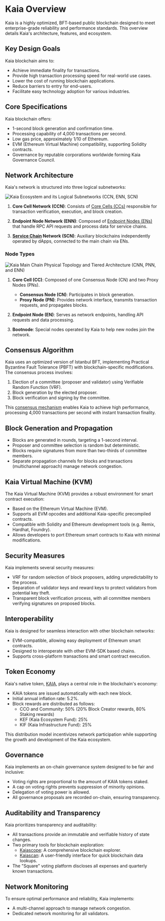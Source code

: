 # Kaia Overview

Kaia is a highly optimized, <LinkWithTooltip to="../misc/glossary#bft-based-public-blockchain" tooltip="A blockchain that ensures consensus even if up to 1/3 of nodes act maliciously,<br /> using Byzantine Fault Tolerance (BFT) algorithms to maintain network integrity."> BFT-based public blockchain </LinkWithTooltip> designed to meet enterprise-grade reliability and performance standards. This overview details Kaia's architecture, features, and ecosystem.

## Key Design Goals

Kaia blockchain aims to:

- Achieve immediate finality for transactions.
- Provide high transaction processing speed for real-world use cases.
- Lower the cost of running blockchain applications.
- Reduce barriers to entry for end-users.
- Facilitate easy technology adoption for various industries.

## Core Specifications

Kaia blockchain offers:

- 1-second block generation and confirmation time.
- Processing capability of 4,000 transactions per second.
- Low gas price, approximately 1/10 of Ethereum.
- EVM (Ethereum Virtual Machine) compatibility, supporting Solidity contracts.
- Governance by reputable corporations worldwide forming <LinkWithTooltip to="../misc/glossary#kaia-governance-council-kgc" tooltip="A consortium governing Kaia blockchain development and operations.">Kaia Governance Council</LinkWithTooltip>.

## Network Architecture

Kaia's network is structured into three logical subnetworks:

![Kaia Ecosystem and its Logical Subnetworks (CCN, ENN, SCN)](/img/learn/klaytn_network_overview.png)

1. **Core Cell Network (CCN)**: Consists of [Core Cells (CCs)](../nodes/core-cell) responsible for transaction verification, execution, and block creation.

2. **Endpoint Node Network (ENN)**: Composed of [Endpoint Nodes (ENs)](../nodes/endpoint-node) that handle RPC API requests and process data for service chains.

3. **[Service Chain](../nodes/service-chain) Network (SCN)**: Auxiliary blockchains independently operated by dApps, connected to the main chain via ENs.

### Node Types

![Kaia Main Chain Physical Topology and Tiered Architecture (CNN, PNN, and ENN)](/img/learn/klaytn_network_node.png)

1. **Core Cell (CC)**: Composed of one Consensus Node (CN) and two Proxy Nodes (PNs).

   - **Consensus Node (CN)**: Participates in block generation.
   - **Proxy Node (PN)**: Provides network interface, transmits transaction requests, and propagates blocks.

2. **Endpoint Node (EN)**: Serves as network endpoints, handling API requests and data processing.

3. **Bootnode**: Special nodes operated by Kaia to help new nodes join the network.

## Consensus Algorithm

Kaia uses an optimized version of Istanbul BFT, implementing Practical Byzantine Fault Tolerance (PBFT) with blockchain-specific modifications. The consensus process involves:

1. Election of a committee (<LinkWithTooltip to="../misc/glossary#proposer" tooltip="A randomly chosen consensus node for block creation.">proposer</LinkWithTooltip> and <LinkWithTooltip to="../misc/glossary#validator" tooltip="A node verifying data, ensuring efficient block processing.">validator</LinkWithTooltip>) using Verifiable Random Function (VRF).
2. Block generation by the elected proposer.
3. Block verification and signing by the committee.

This [consensus mechanism](consensus-mechanism.md) enables Kaia to achieve high performance, processing 4,000 transactions per second with instant transaction finality.

## Block Generation and Propagation

- Blocks are generated in rounds, targeting a 1-second interval.
- Proposer and committee selection is random but deterministic.
- Blocks require signatures from more than two-thirds of committee members.
- Separate propagation channels for blocks and transactions (multichannel approach) manage network congestion.

## Kaia Virtual Machine (KVM)

The Kaia Virtual Machine (KVM) provides a robust environment for smart contract execution:

- Based on the Ethereum Virtual Machine (EVM).
- Supports all EVM opcodes and additional Kaia-specific precompiled contracts.
- Compatible with Solidity and Ethereum development tools (e.g. Remix, Hardhat, Foundry).
- Allows developers to port Ethereum smart contracts to Kaia with minimal modifications.

## Security Measures

Kaia implements several security measures:

- VRF for random selection of block proposers, adding unpredictability to the process.
- Separation of validator keys and reward keys to protect validators from potential key theft.
- Transparent block verification process, with all committee members verifying signatures on proposed blocks.

## Interoperability

Kaia is designed for seamless interaction with other blockchain networks:

- <LinkWithTooltip tooltip="A blockchain that can run smart contracts and <br/> interact with the Ethereum Virtual Machine(EVM)">EVM-compatible</LinkWithTooltip>, allowing easy deployment of Ethereum smart contracts.
- Designed to interoperate with other EVM-SDK based chains.
- Supports cross-platform transactions and smart contract execution.

## Token Economy

Kaia's native token, [KAIA](kaia-native-token.md), plays a central role in the blockchain's economy:

- KAIA tokens are issued automatically with each new block.
- Initial annual inflation rate: 5.2%.
- Block rewards are distributed as follows:
  - CCO and Community: 50% (20% Block Creator rewards, 80% Staking rewards)
  - KEF (Kaia Ecosystem Fund): 25%
  - KIF (Kaia Infrastructure Fund): 25%

This distribution model incentivizes network participation while supporting the growth and development of the Kaia ecosystem.

## Governance

Kaia implements an on-chain governance system designed to be fair and inclusive:

- Voting rights are proportional to the amount of KAIA tokens staked.
- A cap on voting rights prevents suppression of minority opinions.
- Delegation of voting power is allowed.
- All governance proposals are recorded on-chain, ensuring transparency.

## Auditability and Transparency

Kaia prioritizes transparency and auditability:

- All transactions provide an immutable and verifiable history of state changes.
- Two primary tools for blockchain exploration:
  - [Kaiascope](https://kaiascope.com/): A comprehensive blockchain explorer.
  - [Kaiascan](http://kaiascan.io/): A user-friendly interface for quick blockchain data lookups.
- The "Square" voting platform discloses all expenses and quarterly known transactions.

## Network Monitoring

To ensure optimal performance and reliability, Kaia implements:

- A multi-channel approach to manage network congestion.
- Dedicated network monitoring for all validators.
